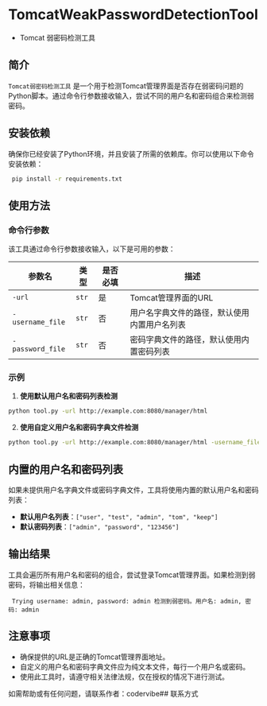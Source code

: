 # TomcatWeakPasswordDetectionTool

* Tomcat 弱密码检测工具

## 简介

`Tomcat弱密码检测工具` 是一个用于检测Tomcat管理界面是否存在弱密码问题的Python脚本。通过命令行参数接收输入，尝试不同的用户名和密码组合来检测弱密码。

## 安装依赖

确保你已经安装了Python环境，并且安装了所需的依赖库。你可以使用以下命令安装依赖：

~~~bash
 pip install -r requirements.txt
~~~

## 使用方法

### 命令行参数

该工具通过命令行参数接收输入，以下是可用的参数：

| 参数名              | 类型    | 是否必填 | 描述                     |
|------------------|-------|------|------------------------|
| `-url`           | `str` | 是    | Tomcat管理界面的URL         |
| `-username_file` | `str` | 否    | 用户名字典文件的路径，默认使用内置用户名列表 |
| `-password_file` | `str` | 否    | 密码字典文件的路径，默认使用内置密码列表   |

### 示例

1. **使用默认用户名和密码列表检测**

~~~bash
python tool.py -url http://example.com:8080/manager/html
~~~

2. **使用自定义用户名和密码字典文件检测**

~~~bash 
python tool.py -url http://example.com:8080/manager/html -username_file usernames.txt -password_file passwords.txt
~~~

## 内置的用户名和密码列表

如果未提供用户名字典文件或密码字典文件，工具将使用内置的默认用户名和密码列表：

- **默认用户名列表**：`["user", "test", "admin", "tom", "keep"]`
- **默认密码列表**：`["admin", "password", "123456"]`

## 输出结果

工具会遍历所有用户名和密码的组合，尝试登录Tomcat管理界面。如果检测到弱密码，将输出相关信息：

~~~plaintext
 Trying username: admin, password: admin 检测到弱密码。用户名: admin, 密码: admin
~~~

## 注意事项

- 确保提供的URL是正确的Tomcat管理界面地址。
- 自定义的用户名和密码字典文件应为纯文本文件，每行一个用户名或密码。
- 使用此工具时，请遵守相关法律法规，仅在授权的情况下进行测试。


如需帮助或有任何问题，请联系作者：codervibe## 联系方式

